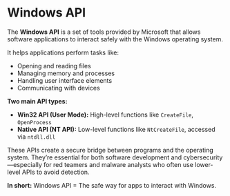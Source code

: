 </head>
<body>

  <h1>Windows API</h1>

  <p>
    The <strong>Windows API</strong> is a set of tools provided by Microsoft that allows software applications to interact safely with the Windows operating system.
  </p>

  <p>It helps applications perform tasks like:</p>
  <ul>
    <li>Opening and reading files</li>
    <li>Managing memory and processes</li>
    <li>Handling user interface elements</li>
    <li>Communicating with devices</li>
  </ul>

  <p><strong>Two main API types:</strong></p>
  <ul>
    <li><strong>Win32 API (User Mode):</strong> High-level functions like <code>CreateFile</code>, <code>OpenProcess</code></li>
    <li><strong>Native API (NT API):</strong> Low-level functions like <code>NtCreateFile</code>, accessed via <code>ntdll.dll</code></li>
  </ul>

  <p>
    These APIs create a secure bridge between programs and the operating system. They’re essential for both software development and cybersecurity—especially for red teamers and malware analysts who often use lower-level APIs to avoid detection.
  </p>

  <p><strong>In short:</strong> Windows API = The safe way for apps to interact with Windows.</p>

</body>
</html>
